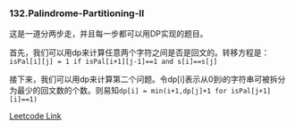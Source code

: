 ### 132.Palindrome-Partitioning-II

这是一道分两步走，并且每一步都可以用DP实现的题目。

首先，我们可以用dp来计算任意两个字符之间是否是回文的。转移方程是：```isPal[i][j] = 1 if isPal[i+1][j-1]==1 and s[i]==s[j]```

接下来，我们可以用dp来计算第二个问题。令dp[i]表示从0到i的字符串可被拆分为最少的回文数的个数。则易知```dp[i] = min(i+1,dp[j]+1 for isPal[j+1][i]==1)```


[Leetcode Link](https://leetcode.com/problems/palindrome-partitioning-ii)
